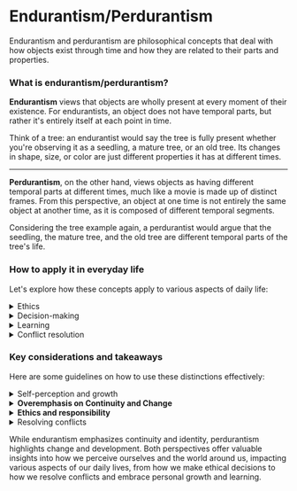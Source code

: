# Endurantism/Perdurantism

Endurantism and perdurantism are philosophical concepts that deal with how objects exist through time and how they are related to their parts and properties.

### What is endurantism/perdurantism?

**Endurantism** views that objects are wholly present at every moment of their existence. For endurantists, an object does not have temporal parts, but rather it's entirely itself at each point in time.&#x20;

Think of a tree: an endurantist would say the tree is fully present whether you're observing it as a seedling, a mature tree, or an old tree. Its changes in shape, size, or color are just different properties it has at different times.

***

**Perdurantism**, on the other hand, views objects as having different temporal parts at different times, much like a movie is made up of distinct frames. From this perspective, an object at one time is not entirely the same object at another time, as it is composed of different temporal segments.&#x20;

Considering the tree example again, a perdurantist would argue that the seedling, the mature tree, and the old tree are different temporal parts of the tree's life.

### How to apply it in everyday life

Let's explore how these concepts apply to various aspects of daily life:

<details>

<summary>Ethics</summary>

Endurantism influences our understanding of identity and persistence. Consider an example in the context of ethical reasoning. We may consider a person responsible for their past actions because they are fundamentally the same entity over time.

</details>

<details>

<summary>Decision-making</summary>

Perdurantism can influence how we approach change and development. In this context, it might lead us to consider the impact of our choices on our future selves as if they are distinct from our current self, promoting a more dynamic and forward-looking perspective.

</details>

<details>

<summary>Learning</summary>

Applying endurantism, we can understand a person's accumulation of knowledge and skills, seeing each stage of growth as part of the whole, enduring person.

</details>

<details>

<summary>Conflict resolution</summary>

By applying perdurantism, we can perceive individuals as a series of temporal parts. This understanding can help in acknowledging change and growth in people, potentially offering a more flexible and forgiving viewpoint.

</details>

### Key considerations and takeaways



Here are some guidelines on how to use these distinctions effectively:

<details>

<summary>Self-perception and growth</summary>

Endurantism can foster a sense of continuity and identity, which is essential for self-esteem and psychological well-being.&#x20;

At the same time, embracing perdurantism can encourage personal growth and adaptability by recognizing that one's future self can be different, and potentially better, than the current self.

</details>

<details>

<summary><strong>Overemphasis on Continuity and Change</strong></summary>

Relying too much on endurantism can lead to resistance to change and growth, while an excessive focus on perdurantism might result in a fragmented sense of self or lack of responsibility for past actions.

This is not to say that both approaches are bad. Rather, they offer different perspectives of approaching the issue at hand.

</details>

<details>

<summary><strong>Ethics and responsibility</strong></summary>

In ethical considerations, endurantism emphasises on personal responsibility over time. It's important in legal contexts and moral judgments.&#x20;

On the other hand, perdurantism can introduce a nuanced view, acknowledging that people change and that one's past self might be quite different from the present self, affecting how we judge past actions.

Taking it to the extreme, endurantism could lead to harsh judgments for past actions, while perdurantism might be used to evade responsibility.

</details>

<details>

<summary>Resolving conflicts</summary>

Understanding both perspectives can aid in resolving conflicts by acknowledging the enduring aspects of personalities and relationships (endurantism), while also recognizing the potential for change and different perspectives over time (perdurantism).

</details>

While endurantism emphasizes continuity and identity, perdurantism highlights change and development. Both perspectives offer valuable insights into how we perceive ourselves and the world around us, impacting various aspects of our daily lives, from how we make ethical decisions to how we resolve conflicts and embrace personal growth and learning.
